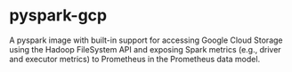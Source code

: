 # pyspark-gcp
 A pyspark image with built-in support for accessing Google Cloud Storage using the Hadoop FileSystem API and exposing Spark metrics (e.g., driver and executor metrics) to Prometheus in the Prometheus data model. 
